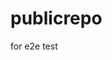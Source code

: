 # publicrepo
for e2e test



















































































































































































































